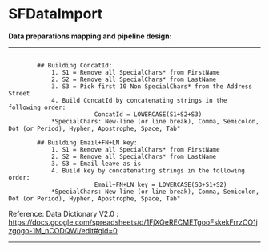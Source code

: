 # SFDataImport


<b>Data preparations mapping and pipeline design:</b>
<hr />
<code>
        ## Building ConcatId:
            1. S1 = Remove all SpecialChars* from FirstName
            2. S2 = Remove all SpecialChars* from LastName
            3. S3 = Pick first 10 Non SpecialChars* from the Address Street
            4. Build ConcatId by concatenating strings in the following order:
                        ConcatId = LOWERCASE(S1+S2+S3)
            *SpecialChars: New-line (or line break), Comma, Semicolon, Dot (or Period), Hyphen, Apostrophe, Space, Tab"
</code>

<code>
        ## Building Email+FN+LN key:
            1. S1 = Remove all SpecialChars* from FirstName
            2. S2 = Remove all SpecialChars* from LastName
            3. S3 = Email leave as is
            4. Build key by concatenating strings in the following order:
                        Email+FN+LN key = LOWERCASE(S3+S1+S2)
            *SpecialChars: New-line (or line break), Comma, Semicolon, Dot (or Period), Hyphen, Apostrophe, Space, Tab"
</code>




Reference:
Data Dictionary V2.0 : https://docs.google.com/spreadsheets/d/1FjXQeRECMETgooFskekFrrzCO1jzgogo-1M_nCODQWI/edit#gid=0

<hr />
